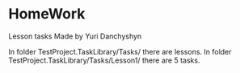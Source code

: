 # HomeWork
Lesson tasks
Made by Yuri Danchyshyn 

In folder TestProject.TaskLibrary/Tasks/ there are lessons.
In folder TestProject.TaskLibrary/Tasks/Lesson1/ there are 5 tasks. 
